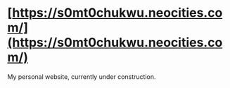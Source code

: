 # [https://s0mt0chukwu.neocities.com/](https://s0mt0chukwu.neocities.com/)

My personal website, currently under construction.


